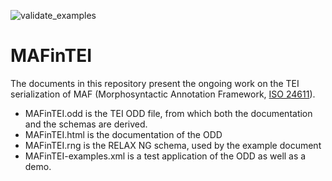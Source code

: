 ![validate_examples](https://github.com/bansp/MAFinTEI/workflows/validate_examples/badge.svg?event=push)
# MAFinTEI

The documents in this repository present the ongoing work on the TEI serialization of MAF (Morphosyntactic Annotation Framework, [ISO 24611](https://www.iso.org/standard/51934.html)).


* MAFinTEI.odd is the TEI ODD file, from which both the documentation and the schemas are derived.
* MAFinTEI.html is the documentation of the ODD
* MAFinTEI.rng is the RELAX NG schema, used by the example document
* MAFinTEI-examples.xml is a test application of the ODD as well as a demo.


